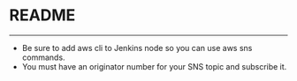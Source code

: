 # README

---

* Be sure to add aws cli to Jenkins node so you can use aws sns commands.
* You must have an originator number for your SNS topic and subscribe it.
